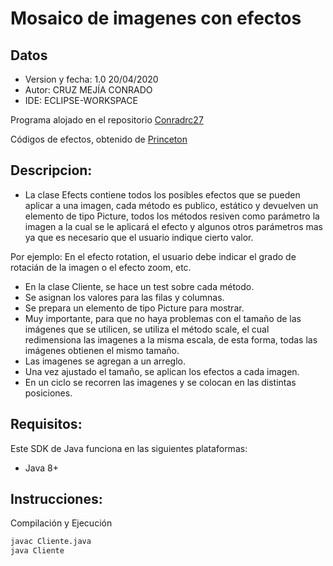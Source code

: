 # Mosaico de imagenes con efectos

## Datos
* Version y fecha: 1.0 20/04/2020
* Autor: CRUZ MEJÍA CONRADO
* IDE: ECLIPSE-WORKSPACE

Programa alojado en el repositorio [Conradrc27](https://github.com/conradrc27/Graphics_Exercises/tree/master/Unidad%20I/Mosaico-Efectos)

Códigos de efectos, obtenido de [Princeton](https://algs4.cs.princeton.edu/code/)

## Descripcion:
* La clase Efects contiene todos los posibles efectos que se pueden aplicar a una imagen, 
cada método es publico, estático y devuelven un elemento de tipo Picture, todos los métodos 
resiven como parámetro la imagen a la cual se le aplicará el efecto y algunos otros parámetros 
mas ya que es necesario que el usuario indique cierto valor.
    
Por ejemplo: En el efecto rotation, el usuario debe indicar el grado de
rotacián de la imagen o el efecto zoom, etc.
    
* En la clase Cliente, se hace un test sobre cada método.
* Se asignan los valores para las filas y columnas.
* Se prepara un elemento de tipo Picture para mostrar.
* Muy importante, para que no haya problemas con el tamaño de las imágenes que se utilicen, 
  se utiliza el método scale, el cual redimensiona las imagenes a la misma escala, de esta 
  forma, todas las imágenes obtienen el mismo tamaño.
* Las imagenes se agregan a un arreglo.
* Una vez ajustado el tamaño, se aplican los efectos a cada imagen.
* En un ciclo se recorren las imagenes y se colocan en las distintas posiciones.

## Requisitos:
Este SDK de Java funciona en las siguientes plataformas:
* Java 8+

## Instrucciones: 
Compilación y Ejecución
```bash
javac Cliente.java
java Cliente
```
